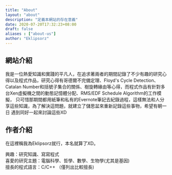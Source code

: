 ```yaml
---
title: "About"
layout: "about"
description: "定義本網站的存在意義"
date: 2020-07-20T17:32:23+08:00
draft: false
aliases : ["about-us"]
author: "Eklipsorz"
---
```


## 網站介紹

我是一位熱愛知識和實踐的平凡人，在追求著兩者的期間記錄了不少有趣的研究心得以及程式作品，研究心得有哥德爾不完備定理、Floyd's Cycle Detection、
Catalan Number和括號子集合的關係、樹旋轉緣由等心得，而程式作品有針對多台Xen虛擬機之間的動態記憶體分配、RMS/EDF Schedule Algorithm的工作模擬，
只可惜那期間都用紙筆和私有的Evernote筆記去紀錄過程，這樣無法和人分享這些知識，為了解決這問題，就建立了儲思盆來重新記錄這些事物，希望有朝一日
遇到同好一起來討論這些XD


## 作者介紹

在這裡稱我為Eklipsorz就行，本名就算了XD。  

興趣：研究知識、寫寫程式  
喜愛的研究主題：電腦科學、哲學、數學、生物學(尤其是基因)  
擅長的程式語言：C/C++ （僅列出比較擅長)


